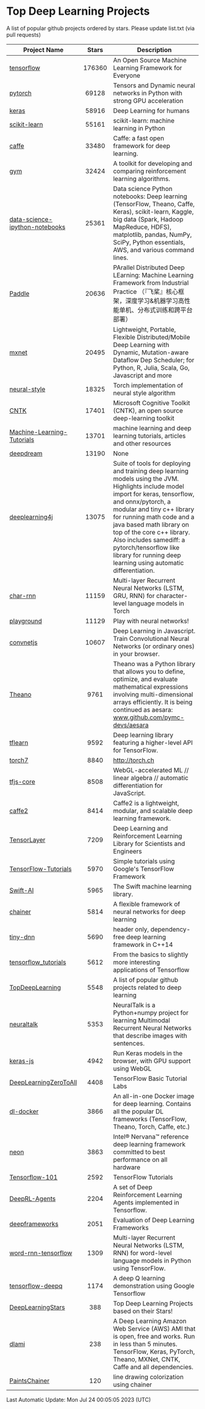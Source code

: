 # Top Deep Learning Projects
A list of popular github projects ordered by stars.
Please update list.txt (via pull requests)

|Project Name| Stars | Description |
| ---------- |:-----:| ----------- |
| [tensorflow](https://github.com/tensorflow/tensorflow) | 176360 | An Open Source Machine Learning Framework for Everyone |
| [pytorch](https://github.com/pytorch/pytorch) | 69128 | Tensors and Dynamic neural networks in Python with strong GPU acceleration |
| [keras](https://github.com/keras-team/keras) | 58916 | Deep Learning for humans |
| [scikit-learn](https://github.com/scikit-learn/scikit-learn) | 55161 | scikit-learn: machine learning in Python |
| [caffe](https://github.com/BVLC/caffe) | 33480 | Caffe: a fast open framework for deep learning. |
| [gym](https://github.com/openai/gym) | 32424 | A toolkit for developing and comparing reinforcement learning algorithms. |
| [data-science-ipython-notebooks](https://github.com/donnemartin/data-science-ipython-notebooks) | 25361 | Data science Python notebooks: Deep learning (TensorFlow, Theano, Caffe, Keras), scikit-learn, Kaggle, big data (Spark, Hadoop MapReduce, HDFS), matplotlib, pandas, NumPy, SciPy, Python essentials, AWS, and various command lines. |
| [Paddle](https://github.com/PaddlePaddle/Paddle) | 20636 | PArallel Distributed Deep LEarning: Machine Learning Framework from Industrial Practice （『飞桨』核心框架，深度学习&机器学习高性能单机、分布式训练和跨平台部署） |
| [mxnet](https://github.com/apache/mxnet) | 20495 | Lightweight, Portable, Flexible Distributed/Mobile Deep Learning with Dynamic, Mutation-aware Dataflow Dep Scheduler; for Python, R, Julia, Scala, Go, Javascript and more |
| [neural-style](https://github.com/jcjohnson/neural-style) | 18325 | Torch implementation of neural style algorithm |
| [CNTK](https://github.com/microsoft/CNTK) | 17401 | Microsoft Cognitive Toolkit (CNTK), an open source deep-learning toolkit |
| [Machine-Learning-Tutorials](https://github.com/ujjwalkarn/Machine-Learning-Tutorials) | 13701 | machine learning and deep learning tutorials, articles and other resources  |
| [deepdream](https://github.com/google/deepdream) | 13190 | None |
| [deeplearning4j](https://github.com/deeplearning4j/deeplearning4j) | 13075 | Suite of tools for deploying and training deep learning models using the JVM. Highlights include model import for keras, tensorflow, and onnx/pytorch, a modular and tiny c++ library for running math code and a java based math library on top of the core c++ library. Also includes samediff: a pytorch/tensorflow like library for running deep learning using automatic differentiation. |
| [char-rnn](https://github.com/karpathy/char-rnn) | 11159 | Multi-layer Recurrent Neural Networks (LSTM, GRU, RNN) for character-level language models in Torch |
| [playground](https://github.com/tensorflow/playground) | 11129 | Play with neural networks! |
| [convnetjs](https://github.com/karpathy/convnetjs) | 10607 | Deep Learning in Javascript. Train Convolutional Neural Networks (or ordinary ones) in your browser. |
| [Theano](https://github.com/Theano/Theano) | 9761 | Theano was a Python library that allows you to define, optimize, and evaluate mathematical expressions involving multi-dimensional arrays efficiently. It is being continued as aesara: www.github.com/pymc-devs/aesara |
| [tflearn](https://github.com/tflearn/tflearn) | 9592 | Deep learning library featuring a higher-level API for TensorFlow. |
| [torch7](https://github.com/torch/torch7) | 8840 | http://torch.ch |
| [tfjs-core](https://github.com/tensorflow/tfjs-core) | 8508 | WebGL-accelerated ML // linear algebra // automatic differentiation for JavaScript. |
| [caffe2](https://github.com/facebookarchive/caffe2) | 8414 | Caffe2 is a lightweight, modular, and scalable deep learning framework. |
| [TensorLayer](https://github.com/tensorlayer/TensorLayer) | 7209 | Deep Learning and Reinforcement Learning Library for Scientists and Engineers  |
| [TensorFlow-Tutorials](https://github.com/nlintz/TensorFlow-Tutorials) | 5970 | Simple tutorials using Google's TensorFlow Framework |
| [Swift-AI](https://github.com/Swift-AI/Swift-AI) | 5965 | The Swift machine learning library. |
| [chainer](https://github.com/chainer/chainer) | 5814 | A flexible framework of neural networks for deep learning |
| [tiny-dnn](https://github.com/tiny-dnn/tiny-dnn) | 5690 | header only, dependency-free deep learning framework in C++14 |
| [tensorflow_tutorials](https://github.com/pkmital/tensorflow_tutorials) | 5612 | From the basics to slightly more interesting applications of Tensorflow |
| [TopDeepLearning](https://github.com/aymericdamien/TopDeepLearning) | 5548 | A list of popular github projects related to deep learning |
| [neuraltalk](https://github.com/karpathy/neuraltalk) | 5353 | NeuralTalk is a Python+numpy project for learning Multimodal Recurrent Neural Networks that describe images with sentences. |
| [keras-js](https://github.com/transcranial/keras-js) | 4942 | Run Keras models in the browser, with GPU support using WebGL |
| [DeepLearningZeroToAll](https://github.com/hunkim/DeepLearningZeroToAll) | 4408 | TensorFlow Basic Tutorial Labs |
| [dl-docker](https://github.com/floydhub/dl-docker) | 3866 | An all-in-one Docker image for deep learning. Contains all the popular DL frameworks (TensorFlow, Theano, Torch, Caffe, etc.) |
| [neon](https://github.com/NervanaSystems/neon) | 3863 | Intel® Nervana™ reference deep learning framework committed to best performance on all hardware |
| [Tensorflow-101](https://github.com/sjchoi86/Tensorflow-101) | 2592 | TensorFlow Tutorials |
| [DeepRL-Agents](https://github.com/awjuliani/DeepRL-Agents) | 2204 | A set of Deep Reinforcement Learning Agents implemented in Tensorflow. |
| [deepframeworks](https://github.com/zer0n/deepframeworks) | 2051 | Evaluation of Deep Learning Frameworks |
| [word-rnn-tensorflow](https://github.com/hunkim/word-rnn-tensorflow) | 1309 | Multi-layer Recurrent Neural Networks (LSTM, RNN) for word-level language models in Python using TensorFlow. |
| [tensorflow-deepq](https://github.com/siemanko/tensorflow-deepq) | 1174 | A deep Q learning demonstration using Google Tensorflow |
| [DeepLearningStars](https://github.com/hunkim/DeepLearningStars) | 388 | Top Deep Learning Projects based on their Stars! |
| [dlami](https://github.com/ritchieng/dlami) | 238 | A Deep Learning Amazon Web Service (AWS) AMI that is open, free and works. Run in less than 5 minutes. TensorFlow, Keras, PyTorch, Theano, MXNet, CNTK, Caffe and all dependencies. |
| [PaintsChainer](https://github.com/taizan/PaintsChainer) | 120 | line drawing colorization using chainer |

Last Automatic Update: Mon Jul 24 00:05:05 2023 (UTC)
